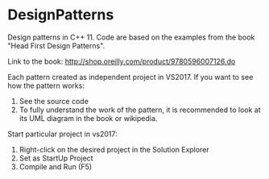 # DesignPatterns

Design patterns in C++ 11.
Code are based on the examples from the book "Head First Design Patterns".

Link to the book: http://shop.oreilly.com/product/9780596007126.do

Each pattern created as independent project in VS2017.
If you want to see how the pattern works:
1. See the source code
2. To fully understand the work of the pattern, it is recommended to look at its UML diagram in the book or wikipedia.

Start particular project in vs2017:
1. Right-click on the desired project in the Solution Explorer
2. Set as StartUp Project
3. Compile and Run (F5)

